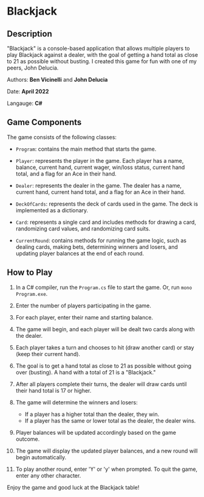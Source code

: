 # Blackjack

## Description
"Blackjack" is a console-based application that allows multiple players to play Blackjack against a dealer, with the goal of getting a hand total as close to 21 as possible without busting. I created this game for fun with one of my peers, John Delucia.

Authors: **Ben Vicinelli** and **John Delucia**

Date: **April 2022**

Langauge: **C#**

## Game Components

The game consists of the following classes:

- `Program`: contains the main method that starts the game.

- `Player`: represents the player in the game. Each player has a name, balance, current hand, current wager, win/loss status, current hand total, and a flag for an Ace in their hand.

- `Dealer`: represents the dealer in the game. The dealer has a name, current hand, current hand total, and a flag for an Ace in their hand.

- `DeckOfCards`: represents the deck of cards used in the game. The deck is implemented as a dictionary.

- `Card`: represents a single card and includes methods for drawing a card, randomizing card values, and randomizing card suits.

- `CurrentRound`: contains methods for running the game logic, such as dealing cards, making bets, determining winners and losers, and updating player balances at the end of each round.



## How to Play

1. In a C# compiler, run the `Program.cs` file to start the game. Or, run `mono Program.exe`.

3. Enter the number of players participating in the game.

4. For each player, enter their name and starting balance.

5. The game will begin, and each player will be dealt two cards along with the dealer.

6. Each player takes a turn and chooses to hit (draw another card) or stay (keep their current hand).

7. The goal is to get a hand total as close to 21 as possible without going over (busting). A hand with a total of 21 is a "Blackjack."

8. After all players complete their turns, the dealer will draw cards until their hand total is 17 or higher.

9. The game will determine the winners and losers:
   - If a player has a higher total than the dealer, they win.
   - If a player has the same or lower total as the dealer, the dealer wins.

10. Player balances will be updated accordingly based on the game outcome.

11. The game will display the updated player balances, and a new round will begin automatically.

12. To play another round, enter 'Y' or 'y' when prompted. To quit the game, enter any other character.


Enjoy the game and good luck at the Blackjack table!

